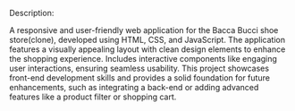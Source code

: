 Description:

A responsive and user-friendly web application for the Bacca Bucci shoe store(clone), developed using HTML, CSS, and JavaScript. 
The application features a visually appealing layout with clean design elements to enhance the shopping experience.
Includes interactive components like engaging user interactions, ensuring seamless usability. 
This project showcases front-end development skills and provides a solid foundation for future enhancements, such as integrating a back-end or adding advanced features like a product filter or shopping cart.
